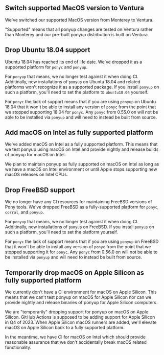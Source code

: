 ## Switch supported MacOS version to Ventura

We've switched our supported MacOS version from Monterey to Ventura.

"Supported" means that all ponyup changes are tested on Ventura rather than Monterey and our pre-built ponyup distribution is built on Ventura.

## Drop Ubuntu 18.04 support

Ubuntu 18.04 has reached its end of life date. We've dropped it as a supported platform for `ponyc` and `ponyup`.

For `ponyup` that means, we no longer test against it when doing CI. Additinally, new installations of `ponyup` on Ubuntu 18.04 and related platforms won't recognize it as a supported package. If you install `ponyup` on such a platform, you'll need to set the platform to `ubuntu18.04` yourself.

For `ponyc` the lack of support means that if you are using `ponyup` on Ubuntu 18.04 that it won't be able to install any version of `ponyc` from the point that we stopped supporting 18.04 for `ponyc`. Any `ponyc` from 0.55.0 on will not be able to be installed via `ponyup` and will need to instead be built from source.

## Add macOS on Intel as fully supported platform

We've added macOS on Intel as a fully supported platform. This means that we test ponyup using macOS on Intel and provide nightly and release builds of ponyup for macOS on Intel.

We plan to maintain ponyup as fully supported on macOS on Intel as long as we have a macOS on Intel environment or until Apple stops supporting new macOS releases on Intel CPUs.

## Drop FreeBSD support

We no longer have any CI resources for maintaining FreeBSD versions of Pony tools. We've dropped FreeBSD as a fully-supported platform for `ponyc`, `corral`, and `ponyup`.

For `ponyup` that means, we no longer test against it when doing CI. Additinally, new installations of `ponyup` on FreeBSD. If you install `ponyup` on such a platform, you'll need to set the platform yourself.

For `ponyc` the lack of support means that if you are using `ponyup` on FreeBSD that it won't be able to install any version of `ponyc` from the point that we stopped supporting it for `ponyc`. Any `ponyc` from 0.56.0 on will not be able to be installed via `ponyup` and will need to instead be built from source.

## Temporarily drop macOS on Apple Silicon as fully supported platform

We currently don't have a CI environment for macOS on Apple Silicon. This means that we can't test ponyup on macOS for Apple Silicon nor can we provide nightly and release binaries of ponyup for Apple Silicon computers.

We are "temporarily" dropping support for ponyup on macOS on Apple Silicon. GitHub Actions is supposed to be adding support for Apple Silicon in Q4 of 2023. When Apple Silicon macOS runners are added, we'll elevate macOS on Apple Silicon back to a fully supported platform.

In the meantime, we have CI for macOS on Intel which should provide reasonable assurance that we don't accidentally break macOS related functionality.

